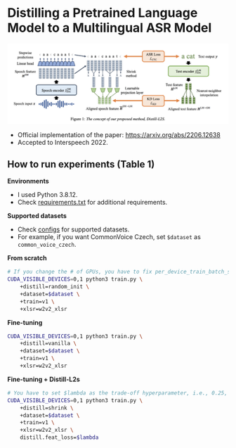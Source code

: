 # Distilling a Pretrained Language Model to a Multilingual ASR Model
![plot](./resources/figure.png)
- Official implementation of the paper: https://arxiv.org/abs/2206.12638
- Accepted to Interspeech 2022.

## How to run experiments (Table 1)
**Environments**
- I used Python 3.8.12.
- Check [requirements.txt](./requirements.txt) for additional requirements.

**Supported datasets**
- Check [configs](config/dataset) for supported datasets.
- For example, if you want CommonVoice Czech, set `$dataset` as `common_voice_czech`.

**From scratch**
```bash
# If you change the # of GPUs, you have to fix per_device_train_batch_size in training config.
CUDA_VISIBLE_DEVICES=0,1 python3 train.py \
    +distill=random_init \
    +dataset=$dataset \
    +train=v1 \
    +xlsr=w2v2_xlsr
```
**Fine-tuning**
```bash
CUDA_VISIBLE_DEVICES=0,1 python3 train.py \
    +distill=vanilla \
    +dataset=$dataset \
    +train=v1 \
    +xlsr=w2v2_xlsr
```
**Fine-tuning + Distill-L2s**
```bash
# You have to set $lambda as the trade-off hyperparameter, i.e., 0.25, 0.5 or 1.0.
CUDA_VISIBLE_DEVICES=0,1 python3 train.py \
    +distill=shrink \
    +dataset=$dataset \
    +train=v1 \
    +xlsr=w2v2_xlsr \
    distill.feat_loss=$lambda
```
